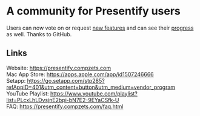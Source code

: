 # A community for Presentify users

Users can now vote on or request [new features](https://github.com/rampatra/presentify-community/discussions/categories/ideas) and can see their [progress](https://github.com/users/rampatra/projects/2/views/1) as well. Thanks to GitHub.

## Links

Website: https://presentify.compzets.com  
Mac App Store: https://apps.apple.com/app/id1507246666  
Setapp: https://go.setapp.com/stp285?refAppID=401&utm_content=button&utm_medium=vendor_program  
YouTube Playlist: https://www.youtube.com/playlist?list=PLcxLhLDvsjnE2bpi-bN7E2-9EYaCSfk-U  
FAQ: https://presentify.compzets.com/faq.html  
